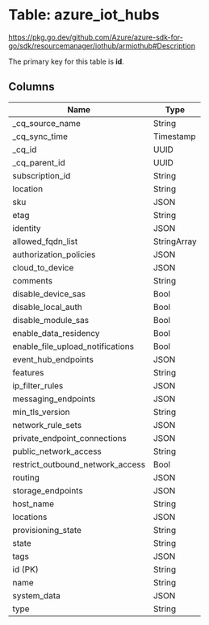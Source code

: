 # Table: azure_iot_hubs

https://pkg.go.dev/github.com/Azure/azure-sdk-for-go/sdk/resourcemanager/iothub/armiothub#Description

The primary key for this table is **id**.



## Columns
| Name          | Type          |
| ------------- | ------------- |
|_cq_source_name|String|
|_cq_sync_time|Timestamp|
|_cq_id|UUID|
|_cq_parent_id|UUID|
|subscription_id|String|
|location|String|
|sku|JSON|
|etag|String|
|identity|JSON|
|allowed_fqdn_list|StringArray|
|authorization_policies|JSON|
|cloud_to_device|JSON|
|comments|String|
|disable_device_sas|Bool|
|disable_local_auth|Bool|
|disable_module_sas|Bool|
|enable_data_residency|Bool|
|enable_file_upload_notifications|Bool|
|event_hub_endpoints|JSON|
|features|String|
|ip_filter_rules|JSON|
|messaging_endpoints|JSON|
|min_tls_version|String|
|network_rule_sets|JSON|
|private_endpoint_connections|JSON|
|public_network_access|String|
|restrict_outbound_network_access|Bool|
|routing|JSON|
|storage_endpoints|JSON|
|host_name|String|
|locations|JSON|
|provisioning_state|String|
|state|String|
|tags|JSON|
|id (PK)|String|
|name|String|
|system_data|JSON|
|type|String|